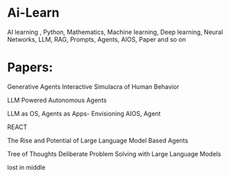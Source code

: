 # Ai-Learn
AI learning , Python, Mathematics, Machine learning, Deep learning, Neural Networks, LLM, RAG, Prompts, Agents, AIOS, Paper and so on


# Papers:
Generative Agents Interactive Simulacra of Human Behavior

LLM Powered Autonomous Agents

LLM as OS, Agents as Apps- Envisioning AIOS, Agent

REACT

The Rise and Potential of Large Language Model Based Agents

Tree of Thoughts Deliberate Problem Solving with Large Language Models

lost in middle
